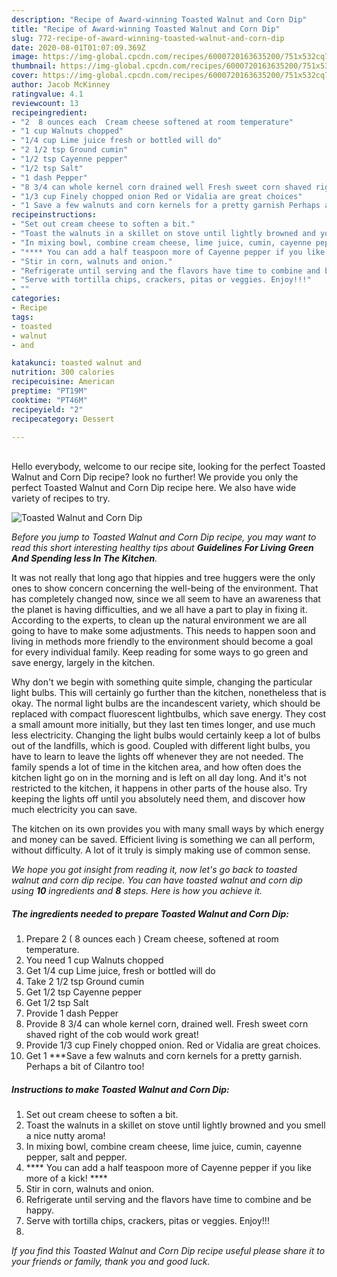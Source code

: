 ```yaml
---
description: "Recipe of Award-winning Toasted Walnut and Corn Dip"
title: "Recipe of Award-winning Toasted Walnut and Corn Dip"
slug: 772-recipe-of-award-winning-toasted-walnut-and-corn-dip
date: 2020-08-01T01:07:09.369Z
image: https://img-global.cpcdn.com/recipes/6000720163635200/751x532cq70/toasted-walnut-and-corn-dip-recipe-main-photo.jpg
thumbnail: https://img-global.cpcdn.com/recipes/6000720163635200/751x532cq70/toasted-walnut-and-corn-dip-recipe-main-photo.jpg
cover: https://img-global.cpcdn.com/recipes/6000720163635200/751x532cq70/toasted-walnut-and-corn-dip-recipe-main-photo.jpg
author: Jacob McKinney
ratingvalue: 4.1
reviewcount: 13
recipeingredient:
- "2  8 ounces each  Cream cheese softened at room temperature"
- "1 cup Walnuts chopped"
- "1/4 cup Lime juice fresh or bottled will do"
- "2 1/2 tsp Ground cumin"
- "1/2 tsp Cayenne pepper"
- "1/2 tsp Salt"
- "1 dash Pepper"
- "8 3/4 can whole kernel corn drained well Fresh sweet corn shaved right of the cob would work great"
- "1/3 cup Finely chopped onion Red or Vidalia are great choices"
- "1 Save a few walnuts and corn kernels for a pretty garnish Perhaps a bit of Cilantro too"
recipeinstructions:
- "Set out cream cheese to soften a bit."
- "Toast the walnuts in a skillet on stove until lightly browned and you smell a nice nutty aroma!"
- "In mixing bowl, combine cream cheese, lime juice, cumin, cayenne pepper, salt and pepper."
- "**** You can add a half teaspoon more of Cayenne pepper if you like more of a kick! ****"
- "Stir in corn, walnuts and onion."
- "Refrigerate until serving and the flavors have time to combine and be happy."
- "Serve with tortilla chips, crackers, pitas or veggies. Enjoy!!!"
- ""
categories:
- Recipe
tags:
- toasted
- walnut
- and

katakunci: toasted walnut and 
nutrition: 300 calories
recipecuisine: American
preptime: "PT19M"
cooktime: "PT46M"
recipeyield: "2"
recipecategory: Dessert

---
```

<br>
Hello everybody, welcome to our recipe site, looking for the perfect Toasted Walnut and Corn Dip recipe? look no further! We provide you only the perfect Toasted Walnut and Corn Dip recipe here. We also have wide variety of recipes to try.
<br>


![Toasted Walnut and Corn Dip](https://img-global.cpcdn.com/recipes/6000720163635200/751x532cq70/toasted-walnut-and-corn-dip-recipe-main-photo.jpg)

<i>Before you jump to Toasted Walnut and Corn Dip recipe, you may want to read this short interesting healthy tips about 
<strong>Guidelines For Living Green And Spending less In The Kitchen</strong>.</i>
</br>

It was not really that long ago that hippies and tree huggers were the only ones to show concern concerning the well-being of the environment. That has completely changed now, since we all seem to have an awareness that the planet is having difficulties, and we all have a part to play in fixing it. According to the experts, to clean up the natural environment we are all going to have to make some adjustments. This needs to happen soon and living in methods more friendly to the environment should become a goal for every individual family. Keep reading for some ways to go green and save energy, largely in the kitchen.

Why don't we begin with something quite simple, changing the particular light bulbs. This will certainly go further than the kitchen, nonetheless that is okay. The normal light bulbs are the incandescent variety, which should be replaced with compact fluorescent lightbulbs, which save energy. They cost a small amount more initially, but they last ten times longer, and use much less electricity. Changing the light bulbs would certainly keep a lot of bulbs out of the landfills, which is good. Coupled with different light bulbs, you have to learn to leave the lights off whenever they are not needed. The family spends a lot of time in the kitchen area, and how often does the kitchen light go on in the morning and is left on all day long. And it's not restricted to the kitchen, it happens in other parts of the house also. Try keeping the lights off until you absolutely need them, and discover how much electricity you can save.

The kitchen on its own provides you with many small ways by which energy and money can be saved. Efficient living is something we can all perform, without difficulty. A lot of it truly is simply making use of common sense.


<i>We hope you got insight from reading it, now let's go back to toasted walnut and corn dip recipe. You can have toasted walnut and corn dip using <strong>10</strong> ingredients and <strong>8</strong> steps. Here is how you achieve it.
</i>

##### The ingredients needed to prepare Toasted Walnut and Corn Dip:

1. Prepare 2 ( 8 ounces each ) Cream cheese, softened at room temperature.
1. You need 1 cup Walnuts chopped
1. Get 1/4 cup Lime juice, fresh or bottled will do
1. Take 2 1/2 tsp Ground cumin
1. Get 1/2 tsp Cayenne pepper
1. Get 1/2 tsp Salt
1. Provide 1 dash Pepper
1. Provide 8 3/4 can whole kernel corn, drained well. Fresh sweet corn shaved right of the cob would work great!
1. Provide 1/3 cup Finely chopped onion. Red or Vidalia are great choices.
1. Get 1 ***Save a few walnuts and corn kernels for a pretty garnish. Perhaps a bit of Cilantro too!


##### Instructions to make Toasted Walnut and Corn Dip:

1. Set out cream cheese to soften a bit.
1. Toast the walnuts in a skillet on stove until lightly browned and you smell a nice nutty aroma!
1. In mixing bowl, combine cream cheese, lime juice, cumin, cayenne pepper, salt and pepper.
1. **** You can add a half teaspoon more of Cayenne pepper if you like more of a kick! ****
1. Stir in corn, walnuts and onion.
1. Refrigerate until serving and the flavors have time to combine and be happy.
1. Serve with tortilla chips, crackers, pitas or veggies. Enjoy!!!
1. 


<i>If you find this Toasted Walnut and Corn Dip recipe useful please share it to your friends or family, thank you and good luck.</i>
